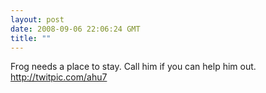 ```yaml
---
layout: post
date: 2008-09-06 22:06:24 GMT
title: ""
---
```

Frog needs a place to stay. Call him if you can help him out. http://twitpic.com/ahu7